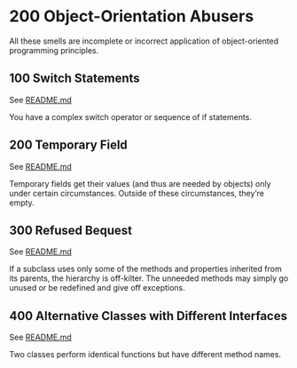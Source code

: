 # 200 Object-Orientation Abusers
All these smells are incomplete or incorrect application of object-oriented programming principles.

## 100 Switch Statements

See [README.md](./100/README.md)

You have a complex switch operator or sequence of if statements.

## 200 Temporary Field

See [README.md](./200/README.md)

Temporary fields get their values (and thus are needed by objects) only under certain circumstances. Outside of these circumstances, they’re empty.

## 300 Refused Bequest

See [README.md](./300/README.md)

If a subclass uses only some of the methods and properties inherited from its parents, the hierarchy is off-kilter. The unneeded methods may simply go unused or be redefined and give off exceptions.

## 400 Alternative Classes with Different Interfaces

See [README.md](./400/README.md)

Two classes perform identical functions but have different method names.
